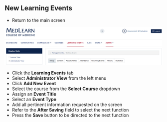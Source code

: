 ## New Learning Events

* Return to the main screen

![Learning Event](./images/LearningEvents_Coordinator.png)

* Click the **Learning Events** tab
* Select **Administrator View** from the left menu
* Click **Add New Event**
* Select the course from the **Select Course** dropdown
* Assign an **Event Title**
* Select an **Event Type**
* Add all pertinent information requested on the screen
* Refer to the **After Saving** field to select the next function
*  Press the **Save** button to be directed to the next function
